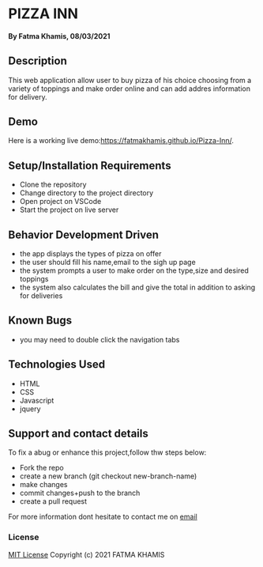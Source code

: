 # PIZZA INN
#### By Fatma Khamis, 08/03/2021
## Description
This web application allow user to buy pizza of his choice choosing from a variety of toppings and make order online and can add addres information for delivery.
## Demo
Here is a working live demo:https://fatmakhamis.github.io/Pizza-Inn/.
## Setup/Installation Requirements
* Clone the repository
* Change directory to the project directory
* Open project on VSCode
* Start the project on live server
## Behavior Development Driven
* the app displays the types of pizza on offer
* the user should fill his name,email to the sigh up page 
* the system prompts a user to make order on the type,size and desired toppings
* the system also calculates the bill and give the total in addition to asking for deliveries
## Known Bugs
* you may need to double click the navigation tabs
## Technologies Used
* HTML
* CSS
* Javascript
* jquery 
## Support and contact details
To fix a abug or enhance this project,follow thw steps below:
* Fork the repo
* create a new branch (git checkout new-branch-name)
* make changes 
* commit changes+push to the branch
* create a pull request

For more information dont hesitate to contact me on [email](mailto:fatmakhamis.alafif@gmail.com)
### License
[MIT License](https://choosealicense.com/licenses/mit/)
Copyright (c) 2021  FATMA KHAMIS
